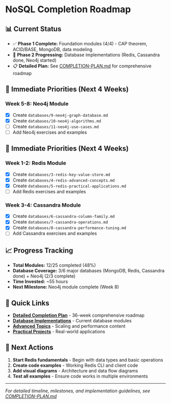 # NoSQL Completion Roadmap

## 📊 **Current Status**
- ✅ **Phase 1 Complete:** Foundation modules (4/4) - CAP theorem, ACID/BASE, MongoDB, data modeling
- 🔄 **Phase 2 Progressing:** Database implementations (Redis, Cassandra done, Neo4j started)
- 📋 **Detailed Plan:** See [COMPLETION-PLAN.md](./COMPLETION-PLAN.md) for comprehensive roadmap

## 🎯 **Immediate Priorities (Next 4 Weeks)**

### **Week 5-8: Neo4j Module**
- [x] Create `databases/9-neo4j-graph-database.md`
- [x] Create `databases/10-neo4j-algorithms.md`
- [ ] Create `databases/11-neo4j-use-cases.md`
- [ ] Add Neo4j exercises and examples

## 🎯 **Immediate Priorities (Next 4 Weeks)**

### **Week 1-2: Redis Module**
- [x] Create `databases/3-redis-key-value-store.md`
- [x] Create `databases/4-redis-advanced-concepts.md`
- [x] Create `databases/5-redis-practical-applications.md`
- [ ] Add Redis exercises and examples

### **Week 3-4: Cassandra Module**
- [x] Create `databases/6-cassandra-column-family.md`
- [x] Create `databases/7-cassandra-operations.md`
- [x] Create `databases/8-cassandra-performance-tuning.md`
- [ ] Add Cassandra exercises and examples

## 📈 **Progress Tracking**
- **Total Modules:** 12/25 completed (48%)
- **Database Coverage:** 3/6 major databases (MongoDB, Redis, Cassandra done) + Neo4j (2/3 complete)
- **Time Invested:** ~55 hours
- **Next Milestone:** Neo4j module complete (Week 8)

## 🔗 **Quick Links**
- **[Detailed Completion Plan](./COMPLETION-PLAN.md)** - 36-week comprehensive roadmap
- **[Database Implementations](./databases/)** - Current database modules
- **[Advanced Topics](./advanced/)** - Scaling and performance content
- **[Practical Projects](./practical/)** - Real-world applications

## 🚀 **Next Actions**
1. **Start Redis fundamentals** - Begin with data types and basic operations
2. **Create code examples** - Working Redis CLI and client code
3. **Add visual diagrams** - Architecture and data flow diagrams
4. **Test all examples** - Ensure code works in multiple environments

---
*For detailed timeline, milestones, and implementation guidelines, see [COMPLETION-PLAN.md](./COMPLETION-PLAN.md)*